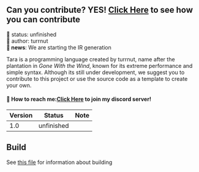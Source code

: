 ## Can you contribute? YES! [Click Here](CONTRIBUTING.md) to see how you can contribute
🧪 status: unfinished<br/>
🧑 author: turrnut<br/>
**📰 news**: We are starting the IR generation

Tara is a programming language created by turrnut, name after the plantation in *Gone With the Wind*, known for its extreme performance and simple syntax. Although its still under development, we suggest you to contribute to this project or use the source code as a template to create your own.

#### 📩 How to reach me:[Click Here](https://discord.gg/xQXK38PwEn) to join my discord server!

|Version|Status|Note|
|-------|------|----|
|1.0|unfinished|    |

## Build
See [this file](markdown/BUILD.md) for information about building
